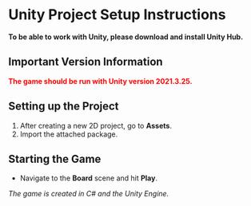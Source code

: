 # Unity Project Setup Instructions

**To be able to work with Unity, please download and install Unity Hub.**

## Important Version Information
<span style="color:red">**The game should be run with Unity version 2021.3.25.**</span>

## Setting up the Project
1. After creating a new 2D project, go to **Assets**.
2. Import the attached package.

## Starting the Game
- Navigate to the **Board** scene and hit **Play**.

*The game is created in C# and the Unity Engine.*
